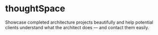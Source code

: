 # thoughtSpace
Showcase completed architecture projects beautifully and help potential clients understand what the architect does — and contact them easily.
